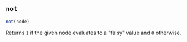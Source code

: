 
## `not`

```js
not(node)
```

Returns `1` if the given node evaluates to a "falsy" value and `0` otherwise.

<!-- Derived -->
